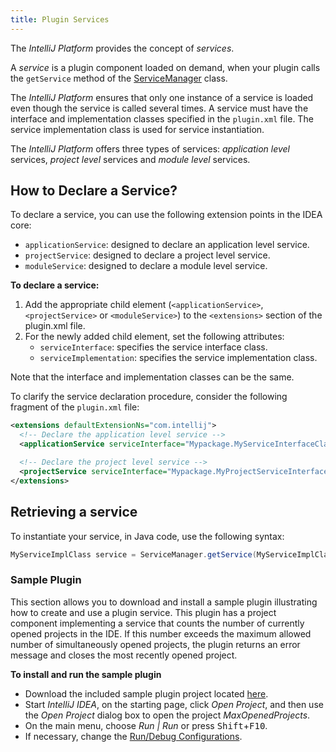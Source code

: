 ```yaml
---
title: Plugin Services
---
```


The *IntelliJ Platform* provides the concept of _services_.

A _service_ is a plugin component loaded on demand, when your plugin calls the `getService` method of the [ServiceManager](upsource:///platform/core-api/src/com/intellij/openapi/components/ServiceManager.java) class.

The *IntelliJ Platform* ensures that only one instance of a service is loaded even though the service is called several times. A service must have the interface and implementation classes specified in the `plugin.xml` file. The service implementation class is used for service instantiation.

The *IntelliJ Platform* offers three types of services: _application level_ services, _project level_ services and _module level_ services.

## How to Declare a Service?

To declare a service, you can use the following extension points in the IDEA core:

* `applicationService`: designed to declare an application level service.
* `projectService`: designed to declare a project level service.
* `moduleService`: designed to declare a module level service.

**To declare a service:**

1. Add the appropriate child element (`<applicationService>`, `<projectService>` or `<moduleService>`) to the `<extensions>` section of the plugin.xml file.
2. For the newly added child element, set the following attributes:
    * `serviceInterface`: specifies the service interface class.
    * `serviceImplementation`: specifies the service implementation class.

Note that the interface and implementation classes can be the same.

To clarify the service declaration procedure, consider the following fragment of the `plugin.xml` file:

```xml
<extensions defaultExtensionNs="com.intellij">
  <!-- Declare the application level service -->
  <applicationService serviceInterface="Mypackage.MyServiceInterfaceClass" serviceImplementation="Mypackage.MyServiceImplClass" />

  <!-- Declare the project level service -->
  <projectService serviceInterface="Mypackage.MyProjectServiceInterfaceClass" serviceImplementation="Mypackage.MyProjectServiceImplClass" />
</extensions>
```

## Retrieving a service

To instantiate your service, in Java code, use the following syntax:

```java
MyServiceImplClass service = ServiceManager.getService(MyServiceImplClass.class);
```

### Sample Plugin

This section allows you to download and install a sample plugin illustrating how to create and use a plugin service. This plugin has a project component implementing a service that counts the number of currently opened projects in the IDE. If this number exceeds the maximum allowed number of simultaneously opened projects, the plugin returns an error message and closes the most recently opened project.

<!-- TODO Replace with other plugin URL when available-->

**To install and run the sample plugin**

* Download the included sample plugin project located [here](https://github.com/JetBrains/intellij-sdk-docs/tree/master/code_samples/MaxOpenedProjects).
* Start *IntelliJ IDEA*, on the starting page, click *Open Project*, and then use the *Open Project* dialog box to open the project *MaxOpenedProjects*.
* On the main menu, choose *Run \| Run* or press <kbd>Shift</kbd>+<kbd>F10</kbd>.
* If necessary, change the [Run/Debug Configurations](http://www.jetbrains.com/idea/help/run-debug-configuration-plugin.html).
